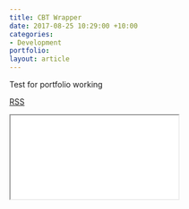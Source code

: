 ```yaml
---
title: CBT Wrapper
date: 2017-08-25 10:29:00 +10:00
categories:
- Development
portfolio: 
layout: article
---
```


Test for portfolio working

<a href="file:///D:\Test.rss">RSS</a>

<script src="//rss.bloople.net/?url=file%3A%2F%2F%2FD%3A%5CTest.rss&showtitle=false&type=js">A</script>

<iframe src="//rss.bloople.net/?url=file%3A%2F%2F%2FD%3A%5CTest.rss&type=html"></iframe>